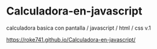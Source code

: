 # Calculadora-en-javascript
calculadora basica con pantalla / javascript / html / css v.1

https://roke741.github.io/Calculadora-en-javascript/
